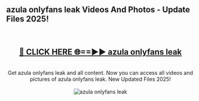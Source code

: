 <h2>azula onlyfans leak Videos And Photos - Update Files 2025!</h2>
<br>
<div align="center">
<h2><a href="https://top-ai-tools.click/QrbHav" rel="nofollow">🔴 CLICK HERE 🌐==►► azula onlyfans leak</a></h2>
<br>
Get azula onlyfans leak and all content. Now you can access all videos and pictures of azula onlyfans leak. New Updated Files 2025!
<br>
<br>
<a href="https://top-ai-tools.click/QrbHav" rel="nofollow" data-target="animated-image.originalLink"><img src="https://i.ibb.co.com/WyWwxjT/player-gif2.gif" alt="azula onlyfans leak" style="max-width: 100%; display: inline-block;" data-target="animated-image.originalImage"></a>
</div>
<br>